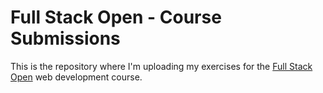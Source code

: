 # Full Stack Open - Course Submissions

This is the repository where I'm uploading my exercises for the [Full
Stack Open](https://fullstackopen.com/en/) web development course.
